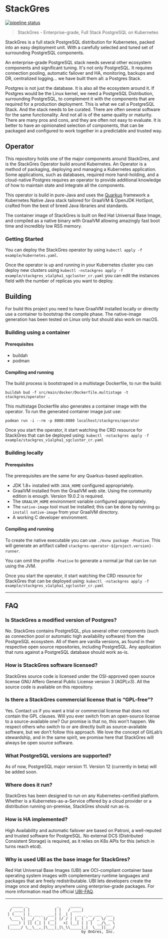 # StackGres

[![pipeline status](https://gitlab.com/stackgres/stackgres/badges/master/pipeline.svg)](https://gitlab.com/stackgres/stackgres/commits/master)

> StackGres - Enterprise-grade, Full Stack PostgreSQL on Kubernetes

StackGres is a full stack PostgreSQL distribution for Kubernetes, packed into an easy deployment unit.
With a carefully selected and tuned set of surrounding PostgreSQL components.

An enterprise-grade PostgreSQL stack needs several other ecosystem components and significant tuning.
It's not only PostgreSQL. It requires connection pooling, automatic failover and HA, monitoring,
backups and DR, centralized logging… we have built them all: a Postgres Stack.

Postgres is not just the database. It is also all the ecosystem around it. If Postgres would be the
Linux kernel, we need a PostgreSQL Distribution, surrounding PostgreSQL, to complement it with the
components that are required for a production deployment. This is what we call a PostgreSQL Stack.
And the stack needs to be curated. There are often several software for the same functionality. And
not all is of the same quality or maturity. There are many pros and cons, and they are often not
easy to evaluate. It is better to have an opinionated selection of components, that can be packaged
and configured to work together in a predictable and trusted way.

## Operator

This repository holds one of the major components around StackGres, and is the StackGres Operator
build around Kubernetes. An Operator is a method of packaging, deploying and managing a Kubernetes
application. Some applications, such as databases, required more hand-holding, and a cloud-native
Postgres requires an operator to provide additional knowledge of how to maintain state and integrate
all the components.

This operator is build in pure-Java and uses the [Quarkus](https://quarkus.io/) framework a Kubernetes
Native Java stack tailored for GraalVM & OpenJDK HotSpot, crafted from the best of breed Java
libraries and standards.

The container image of StackGres is built on Red Hat Universal Base Image, and compiled as a native binary
with GraalVM allowing amazingly fast boot time and incredibly low RSS memory.

### Getting Started

You can deploy the StackGres operator by using `kubectl apply -f example/kubernetes.yaml`.

Once the operator is up and running in your Kubernetes cluster you can deploy new clusters using
`kubectl -nstackgres apply -f example/stackgres_v1alpha1_sgcluster_cr.yaml` you can edit the instances
field with the number of replicas you want to deploy.

## Building

For build this project you need to have GraalVM installed locally or directly use a container to bootstrap
the compile phase. The native-image generation has been tested on Linux only but should also work on macOS.

### Building using a container

#### Prerequisites

- buildah
- podman

#### Compiling and running

The build process is bootstraped in a multistage Dockerfile, to run the build:

`buildah bud -f src/main/docker/Dockerfile.multistage -t stackgres/operator .`

This multistage Dockerfile also generates a container image with the operator.
To run the generated container image just use:

`podman run -i --rm -p 8080:8080 localhost/stackgres/operator`

Once you start the operator, it start watching the CRD resource for StackGres that can be deployed using:
`kubectl -nstackgres apply -f example/stackgres_v1alpha1_sgcluster_cr.yaml`

### Building locally

#### Prerequisites

The prerequisites are the same for any Quarkus-based application.

- JDK 1.8+ installed with `JAVA_HOME` configured appropriately.
- GraalVM installed from the GraalVM web site. Using the community edition is enough. Version 19.0.2 is required.
- The `GRAALVM_HOME` environment variable configured appropriately.
- The `native-image` tool must be installed; this can be done by running `gu install native-image` from your GraalVM directory.
- A working C developer environment.

#### Compiling and running

To create the native executable you can use `./mvnw package -Pnative`. This will generate an artifact
called `stackgres-operator-${project.version}-runner`.

You can omit the profile `-Pnative` to generate a normal jar that can be run using the JVM.

Once you start the operator, it start watching the CRD resource for StackGres that can be deployed using:
`kubectl -nstackgres apply -f example/stackgres_v1alpha1_sgcluster_cr.yaml`

---

## FAQ

### Is StackGres a modified version of Postgres?
No. StackGres contains PostgreSQL, plus several other components (such as connection pool or
automatic high availability software) from the PostgreSQL ecosystem. All of them are vanilla
versions, as found in their respective open source repositories, including PostgreSQL.
Any application that runs against a PostgreSQL database should work as-is.

### How is StackGres software licensed?
StackGres source code is licensed under the OSI-approved open source license
GNU Affero General Public License version 3 (AGPLv3). All the source code is available on this
repository.

### Is there a StackGres commercial license that is “GPL-free”?
Yes. Contact us if you want a trial or commercial license that does not contain the GPL clauses.
Will you ever switch from an open-source license to a source-available one?
Our promise is that no, this won’t happen. We respect others who switch to or are directly built
as source-available software, but we don’t follow this approach.
We love the concept of GitLab’s stewardship, and in the same spirit, we promise here that
StackGres will always be open source software.

### What PostgreSQL versions are supported?
As of now, PostgreSQL major version 11. Version 12 (currently in beta) will be added soon.

### Where does it run?
StackGres has been designed to run on any Kubernetes-certified platform. Whether is a
Kubernetes-as-a-Service offered by a cloud provider or a distribution running on-premise,
StackGres should run as-is.

### How is HA implemented?
High Availability and automatic failover are based on Patroni, a well-reputed and trusted software
for PostgreSQL. No external DCS (Distributed Consistent Storage) is required, as it relies on
K8s APIs for this (which in turns reach etcd).

### Why is used UBI as the base image for StackGres?
Red Hat Universal Base Images (UBI) are OCI-compliant container base operating system images with
complementary runtime languages and packages that are freely redistributable. UBI lets developers
create the image once and deploy anywhere using enterprise-grade packages. For more information read
the official [UBI-FAQ](https://developers.redhat.com/articles/ubi-faq/).

---

```
   _____ _             _     _____
  / ____| |           | |   / ____|
 | (___ | |_ __ _  ___| | _| |  __ _ __ ___  ___
  \___ \| __/ _` |/ __| |/ / | |_ | '__/ _ \/ __|
  ____) | || (_| | (__|   <| |__| | | |  __/\__ \
 |_____/ \__\__,_|\___|_|\_\\_____|_|  \___||___/
                                  by OnGres, Inc.

```
